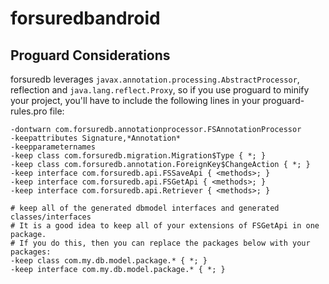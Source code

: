 # forsuredbandroid

## Proguard Considerations
forsuredb leverages ```javax.annotation.processing.AbstractProcessor```, reflection and ```java.lang.reflect.Proxy```, so if you use proguard to minify your project, you'll have to include the following lines in your proguard-rules.pro file:
```
-dontwarn com.forsuredb.annotationprocessor.FSAnnotationProcessor
-keepattributes Signature,*Annotation*
-keepparameternames
-keep class com.forsuredb.migration.Migration$Type { *; }
-keep class com.forsuredb.annotation.ForeignKey$ChangeAction { *; }
-keep interface com.forsuredb.api.FSSaveApi { <methods>; }
-keep interface com.forsuredb.api.FSGetApi { <methods>; }
-keep interface com.forsuredb.api.Retriever { <methods>; }

# keep all of the generated dbmodel interfaces and generated classes/interfaces
# It is a good idea to keep all of your extensions of FSGetApi in one package.
# If you do this, then you can replace the packages below with your packages:
-keep class com.my.db.model.package.* { *; }
-keep interface com.my.db.model.package.* { *; } 
```
